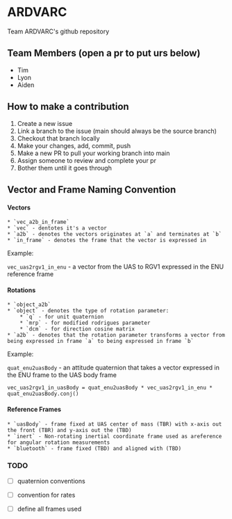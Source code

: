 # ARDVARC
Team ARDVARC's github repository

## Team Members (open a pr to put urs below)
* Tim
* Lyon
* Aiden

## How to make a contribution
1. Create a new issue
2. Link a branch to the issue (main should always be the source branch)
3. Checkout that branch locally
4. Make your changes, add, commit, push
5. Make a new PR to pull your working branch into main
6. Assign someone to review and complete your pr
7. Bother them until it goes through

## Vector and Frame Naming Convention
#### Vectors
    * `vec_a2b_in_frame`
    * `vec` - dentotes it's a vector
    * `a2b` - denotes the vectors originates at `a` and terminates at `b`
    * `in_frame` - denotes the frame that the vector is expressed in

Example:

`vec_uas2rgv1_in_enu` - a vector from the UAS to RGV1 expressed in the ENU reference frame



#### Rotations
    * `object_a2b`
    * `object` - denotes the type of rotation parameter:
        * `q` - for unit quaternion
        * `mrp` - for modified rodrigues parameter
        * `dcm` - for direction cosine matrix
    * `a2b` - denotes that the rotation parameter transforms a vector from being expressed in frame `a` to being expressed in frame `b`

Example: 

`quat_enu2uasBody` - an attitude quaternion that takes a vector expressed in the ENU frame to the UAS body frame

`vec_uas2rgv1_in_uasBody = quat_enu2uasBody * vec_uas2rgv1_in_enu * quat_enu2uasBody.conj() `


#### Reference Frames
    * `uasBody` - frame fixed at UAS center of mass (TBR) with x-axis out the front (TBR) and y-axis out the (TBD)
    * `inert` - Non-rotating inertial coordinate frame used as areference for angular rotation measurements
    * `bluetooth` - frame fixed (TBD) and aligned with (TBD)

### TODO
- [ ] quaternion conventions
- [ ] convention for rates
- [ ] define all frames used

